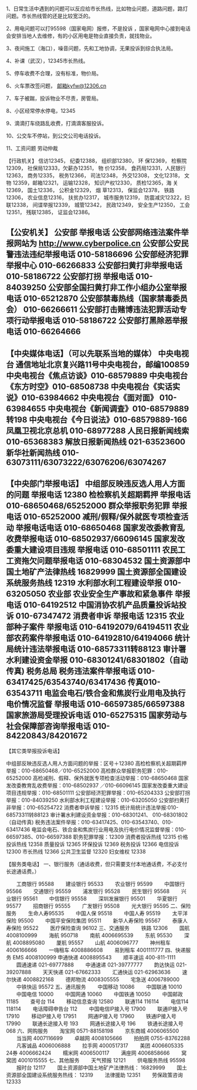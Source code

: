 1、日常生活中遇到的问题可以反应给市长热线，比如物业问题，道路问题，路灯问题。市长热线管的还是比较宽泛的。

2、用电问题可以打95598（国家电网）报修，不是投诉 ，国家电网中心接到电话会安排当地人去维修，有的小区用电是物业直接负责，就找物业。

3、夜间施工（海口），噪音问题，先和工地协调，无果投诉到综合执法局。

4、补课（武汉），12345市长热线。

5、停车收费不合理，没有标准，物价局。

6、火车票改签问题， 邮箱kyfw@12306.cn

7、车子被踹，投诉物业不尽责，房管局。

8、小区经常停水停电，12345

9、滴滴打车绕路乱收费，打滴滴客服投诉。

10、公交车不停站，到公交公司电话投诉。

11、工资问题 劳动仲裁

【行政机关】
信访12345， 纪委12388， 组织部12380， 环 保12369， 检察院12309， 社保局12333，欠薪办12351， 物 价12358， 食药局12331，人民银行12363， 商务12335， 税务12366， 司法12348， 外交12308， 文化12318， 文物 12359，邮箱12321， 运输12328， 知识产权12330， 质检12365，海 关12369， 国土12336， 公积金12329， 烟 草12313， 保监会12378， 铁路12306， 农业信息12316， 扶贫办12317， 城市服务12319， 防震减灾12322，妇联12338， 间谍举报12339， 城管12342， 民政12349， 安全生产12350， 工会12351， 残联12385， 证监会12386。



【公安机关】
公安部 举报电话
公安部网络违法案件举报网站为
http://www.cyberpolice.cn
公安部公安民警违法违纪举报电话
010-58186696
公安部经济犯罪举报中心 010-66266833
公安部扫黄打非举报电话 010-58186722
公安部打拐 举报电话 010-84039250
公安部全国扫黄打非工作小组办公室举报电话
010-65212870
公安部禁毒热线（国家禁毒委员会）
010-66266611
公安部打击赌博违法犯罪活动专项行动举报电话
010-58186722
公安部打黑除恶举报电话 010-66264666
----------------------------------------
【中央媒体电话】（可以先联系当地的媒体）
中央电视台 通信地址北京复兴路11号中央电视台，邮编100859
中央电视台《焦点访谈》010-68579889
中央电视台《东方时空》010-68508738
中央电视台《实话实说》010-63984662
中央电视台《面对面》 010-63984655
中央电视台《新闻调查》010-68579889转198
中央电视台《今日说法》010-68579889-166
凤凰卫视北京总机 010-68977288
人民日报新闻线索 010-65368383
解放日报新闻热线 021-63523600
新华社新闻热线
010-63073111/63073222/63076206/63074267
-------------------------------
【中央部门举报电话】
中组部反映违反选人用人方面的问题 举报电话
12380
检检察机关超期羁押 举报电话
010-68650468/65252000
群众举报职务犯罪 举报电话 010-65252000
减刑/假释/保外就医专项检查活动 举报电话电话 010-68650468
国家发改委教育乱收费举报电话
010-68502937/66096145
国家发改委重大建设项目违规 举报电话
010-68501111
农民工工资拖欠问题举报电话 010-68304532
国土资源部中国土地矿产法律热线 16829999
国土资源部全国建设系统服务热线 12319
水利部水利工程建设举报 010-63205050
农业部 农业安全生产事故和紧急事件 举报电话
010-64192512
中国消协农机产品质量投诉站投诉
010-67347472
消费者申诉 举报电话 12315
农业部种子案件 举报电话
010-64192079/64194511
农业部农药案件举报电话
010-64192810/64194066
统计局统计违法举报电话 010-68573311转88123
审计署 水利建设资金举报
010-68301241/68301802（自动传真)
税务总局 税务违法案件举报电话 010-63417425/63543740/63417436
传真010-63543711
电监会电石/铁合金和焦炭行业用电及执行电价情况监督
举报电话 010-66597385/66597388
国家旅游局受理投诉电话 010-65275315
国家劳动与社会保障部咨询举报电话
010-84220843/84201672
----------------------------------------

【其它类举报投诉电话】

中组部反映违反选人用人方面问题的举报：区号＋12380
高检检察机关超期羁押举报：010-68650468／010-65252000
高检群众举报职务犯罪：010-65252000
高检减刑、假释、保外就医专项检查活动举报：010-68650468
国家发改委教育乱收费举报：010-68502937 ／010-66096145
国家发改委重大建设项目违规举报：010-68501111
公安部经济犯罪举报：010-65204333
公安部打拐举报：010-84039250
水利部水利工程建设举报：010-63205050
公安部扫黄打非举报：010-65254722
消费者申诉举报：12315
统计局统计违法举报:010-68573311转88123
审计署水利建设资金举报：010-68301241、 010-68301802（自动传真)
税务违法案件举报：010-63417425、010-63543740、010-63417436
电监会电石、铁合金和焦炭行业用电及执行电价情况监督举报：010-66597385、010-66597388
职务犯罪举报：12309
消费者投诉热线 12315
价格投诉热线 12358
质量投诉 12365
环保投诉 12369
税务投诉 12366
电信投诉 12300
市长热线 12366
公共卫生监督 12320
妇女维权 12338


【服务类电话】
一、银行服务（通话收费，但只需要支付本地通话费，不必支付长途通话费。）

　　工商银行 95588
　　建设银行 95533
　　农业银行 95599
　　中国银行 95566
　　交通银行 95559
　　浦发银行 95528
　　民生银行 95568
　　兴业银行 95561
　　中信银行 95558
　　深圳发展银行 95501
　　华夏银行 95577
　　招商银行 95555
　　广发银行 95508
　　光大银行 95595
二、保险服务
　　生命人寿95535
　　中国人保 95518
　　中国人寿 95519
　　太平洋保险 95500
　　中国平安保险集团 95511
　　新华人寿保险 95567
　　泰康人寿保险 95522
　　医疗保险查询 96102
三、交通服务
　　铁路 12306
　　国航 4008100999
　　海航 950718
　　南航 4006695539
　　东航 95530
　　深航 4008895080
　　厦航 95557
　　山航 4006096777
　　神州租车 4006166666
　　一嗨租车 4008886608
　　易到租车 4001111777
四、快递服务
EMS 4008100999
申通快递 4008895543
　　顺丰速运 400-811-1111
　　圆通速递 021-69777888
　　中通速递 021-39777777
　　韵达快运 021-39207888
　　天天快递 021-67662333
　　汇通快运 021-62963636
　　速尔快递 4008822168
　　德邦物流 4008305555
　　宅急送 4006789000
　　中铁快运 95572
五、通讯服务
　　中国移动 10086
　　中国联通 10010
　　中国电信 10000
　　中国网通 10060
　　中国铁通 10050
　　中国邮政 11185
　　查号台 114
　　移动信息查询 12580
　　联通114 116114
　　电信114 118114
　　电话障碍申告台 112
　　中国电信IP接入号 17900
　　联通IP接入号 17910
　　移动IP接入号 17951
　　网通IP接入号 17960
　　铁通IP接入号 17990
　　联通长途接入号 193
　　网通长途接入号 196
　　铁通长途接入号 068
六、网购服务
　　淘宝网 0571-88158198
　　京东商城 4006065500
　　当当网 4007116699
　　卓越网 4008105666
　　拍拍网 0755-83762288
　　凡客诚品 4006006888
　　拉手网 4000517317
　　美团 4006605335
24券 4006662424
　　糯米网 4006500117
　　满座网 4006858666
　　窝窝团 4001015555
七、其他服务
　　天气预报 12121
　　供电服务热线 95598
　　报时台 12117
　　国土资源部中国土地矿产法律热线： 16829999
　　国土资源部全国建设系统服务热线： 12319
　　法律援助 12351
　　劳保政策咨询 12333
